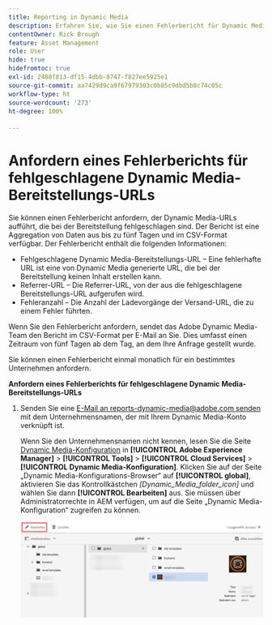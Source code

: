 ```yaml
---
title: Reporting in Dynamic Media
description: Erfahren Sie, wie Sie einen Fehlerbericht für Dynamic Media-Bereitstellungs-URLs anfordern, die fehlschlagen.
contentOwner: Rick Brough
feature: Asset Management
role: User
hide: true
hidefromtoc: true
exl-id: 2488f813-df15-4dbb-8747-f827ee5925e1
source-git-commit: aa7429d9ca9f67979303c0b85c9dbd5b8c74c05c
workflow-type: ht
source-wordcount: '273'
ht-degree: 100%

---
```


# Anfordern eines Fehlerberichts für fehlgeschlagene Dynamic Media-Bereitstellungs-URLs

Sie können einen Fehlerbericht anfordern, der Dynamic Media-URLs aufführt, die bei der Bereitstellung fehlgeschlagen sind. Der Bericht ist eine Aggregation von Daten aus bis zu fünf Tagen und im CSV-Format verfügbar. Der Fehlerbericht enthält die folgenden Informationen:

* Fehlgeschlagene Dynamic Media-Bereitstellungs-URL – Eine fehlerhafte URL ist eine von Dynamic Media generierte URL, die bei der Bereitstellung keinen Inhalt erstellen kann.
* Referrer-URL – Die Referrer-URL, von der aus die fehlgeschlagene Bereitstellungs-URL aufgerufen wird.
* Fehleranzahl – Die Anzahl der Ladevorgänge der Versand-URL, die zu einem Fehler führten.

Wenn Sie den Fehlerbericht anfordern, sendet das Adobe Dynamic Media-Team den Bericht im CSV-Format per E-Mail an Sie. Dies umfasst einen Zeitraum von fünf Tagen ab dem Tag, an dem Ihre Anfrage gestellt wurde.

Sie können einen Fehlerbericht einmal monatlich für ein bestimmtes Unternehmen anfordern.

**Anfordern eines Fehlerberichts für fehlgeschlagene Dynamic Media-Bereitstellungs-URLs**

1. Senden Sie eine [E-Mail an reports-dynamic-media@adobe.com senden](mailto:reports-dynamic-media@adobe.com) mit dem Unternehmensnamen, der mit Ihrem Dynamic Media-Konto verknüpft ist.

   Wenn Sie den Unternehmensnamen nicht kennen, lesen Sie die Seite [Dynamic Media-Konfiguration](https://experienceleague.adobe.com/docs/experience-manager-cloud-service/content/assets/dynamicmedia/config-dm.html?lang=de#configuring-dynamic-media-cloud-services) in **[!UICONTROL Adobe Experience Manager]** > **[!UICONTROL Tools]** > **[!UICONTROL Cloud Services]** > **[!UICONTROL Dynamic Media-Konfiguration]**. Klicken Sie auf der Seite „Dynamic Media-Konfigurations-Browser“ auf **[!UICONTROL global]**, aktivieren Sie das Kontrollkästchen *[Dynamic_Media_folder_icon]* und wählen Sie dann **[!UICONTROL Bearbeiten]** aus. Sie müssen über Administratorrechte in AEM verfügen, um auf die Seite „Dynamic Media-Konfiguration“ zugreifen zu können.

   ![Zugreifen auf die Seite „Dynamic Media-Konfiguration“](/help/assets/dynamic-media/assets/reporting-accessdmconfig.png)
